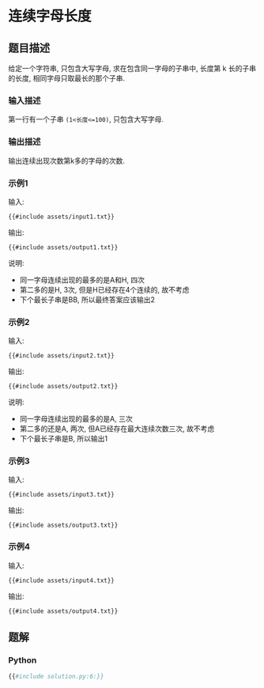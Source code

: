 # 连续字母长度

## 题目描述

给定一个字符串, 只包含大写字母, 求在包含同一字母的子串中, 长度第 k 长的子串的长度, 相同字母只取最长的那个子串.

### 输入描述

第一行有一个子串 `(1<长度<=100)`, 只包含大写字母.

### 输出描述

输出连续出现次数第k多的字母的次数.

### 示例1

输入:

```text
{{#include assets/input1.txt}}
```

输出:

```text
{{#include assets/output1.txt}}
```

说明:

- 同一字母连续出现的最多的是A和H, 四次
- 第二多的是H, 3次, 但是H已经存在4个连续的, 故不考虑
- 下个最长子串是BB, 所以最终答案应该输出2

### 示例2

输入:

```text
{{#include assets/input2.txt}}
```

输出:

```text
{{#include assets/output2.txt}}
```

说明:

- 同一字母连续出现的最多的是A, 三次
- 第二多的还是A, 两次, 但A已经存在最大连续次数三次, 故不考虑
- 下个最长子串是B, 所以输出1

### 示例3

输入:

```text
{{#include assets/input3.txt}}
```

输出:

```text
{{#include assets/output3.txt}}
```

### 示例4

输入:

```text
{{#include assets/input4.txt}}
```

输出:

```text
{{#include assets/output4.txt}}
```

## 题解

### Python

```python
{{#include solution.py:6:}}
```
